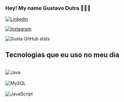 ### Hey! My name Gustavo Dutra 👨🏼‍💻 

[![Linkedin](https://img.shields.io/badge/LinkedIn-0077B5?style=for-the-badge&logo=linkedin&logoColor=white)](https://www.linkedin.com/in/gustavo-dutra-463471241/)

[![Instagram](https://img.shields.io/badge/Instagram-E4405F?style=for-the-badge&logo=instagram&logoColor=white)](https://www.instagram.com/7guss/) 

![Gusta GitHub stats](https://github-readme-stats.vercel.app/api?username=anuraghazra&show_icons=true&theme=dracula)

## Tecnologias que eu uso no meu dia 

<div style="display: inline_block"><br/>
<img aling="center" alt="Java" src="https://img.shields.io/badge/Java-ED8B00?style=for-the-badge&logo=java&logoColor=white
"/>
</div>
<div style="display: inline_block"><br/>
<img aling="center" alt="MySQL" src="https://img.shields.io/badge/MySQL-00000F?style=for-the-badge&logo=mysql&logoColor=white
"/>
</div>
<div style="display: inline_block"><br/>
<img aling="center" alt="JavaScript" src="https://img.shields.io/badge/JavaScript-323330?style=for-the-badge&logo=javascript&logoColor=F7DF1E
"/>

